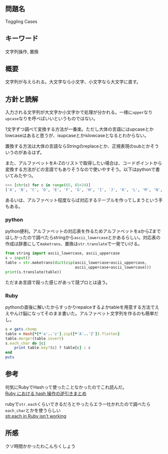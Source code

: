 ## 問題名
Toggling Cases
## キーワード
文字列操作, 置換
## 概要
文字列が与えられる。大文字なら小文字、小文字なら大文字に直す。
## 方針と読解
入力される文字列が大文字か小文字かで処理が分かれる。一様に`upper`なり`upcase`なりを呼べばいいというものではない。

1文字ずつ調べて変換する方法が一番楽。ただし大体の言語にはupcaseとかlowcaseはあると思うが、isupcaseとかislowcaseとなるとわからない。

置換する方法は大体の言語ならStringのreplaceとか、正規表現のsubとかそういうのがあるはず。

また、アルファベットをA-Zのリストで取得したい場合は、コードポイントから変換する方法がどの言語でもありそうなので使いやすそう。以下はpythonで書いてみたやつ。
```python
>>> [chr(c) for c in range(65, 65+24)]
['A', 'B', 'C', 'D', 'E', 'F', 'G', 'H', 'I', 'J', 'K', 'L', 'M', 'N', 'O', 'P', 'Q', 'R', 'S', 'T', 'U', 'V', 'W', 'X']
```

あるいは、アルファベット程度ならば対応するテーブルを作ってしまうという手もある。

### python
python便利。アルファベットの対応表を作るためアルファベットをaからZまでほしかったので調べたらstringから`ascii_lowercase`とかあるらしい。対応表の作成は辞書にして`maketrans`、置換は`str.translate`で一発でいける。
```python
from string import ascii_lowercase, ascii_uppercase
s = input()
table = str.maketrans(dict(zip(ascii_lowercase+ascii_uppercase,
                               ascii_uppercase+ascii_lowercase)))
print(s.translate(table))
```
ただまあ言語で殴った感じがあって競プロとは違う。

### Ruby
pythonの直後に解いたからすっかりrepalceするよかtableを用意する方法でええやんけ脳になってそのまま書いた。アルファベット文字列を作るのも簡単だし。
```ruby
s = gets.chomp
table = Hash[*[*'a'..'z'].zip([*'A'..'Z']).flatten]
table.merge!(table.invert)
s.each_char do |c|
    print table.key?(c) ? table[c] : c
end
puts 
```

## 参考
何気にRubyでHashって使ったことなかったのでこれ読んだ。  
[Ruby における hash 操作の逆引きまとめ](http://tech-dig.hatenablog.com/entry/2016/09/10/214426#%E7%89%B9%E5%AE%9A%E3%81%AE%E3%82%AD%E3%83%BC%E3%81%8C%E5%AD%98%E5%9C%A8%E3%81%99%E3%82%8B%E3%81%8B%E8%AA%BF%E3%81%B9%E3%82%8B)

rubyで`str.each`くらいできるだろとやったらエラー吐かれたので調べたら`each_char`とかを使うらしい  
[str.each in Ruby isn't working](https://stackoverflow.com/questions/2104319/str-each-in-ruby-isnt-working)



## 所感
クソ時間かかったわこんちくしょう